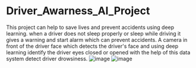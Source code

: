 # Driver_Awarness_AI_Project

This project can help to save lives and prevent accidents using deep learning. 
when a driver does not sleep properly or sleep while driving it gives a warning and start alarm which can prevent accidents.
A camera in front of the driver face which detects the driver's face and using deep learning identify the driver eyes closed or opened with the help of this data system detect driver drowsiness.
![image](https://user-images.githubusercontent.com/62811657/131994807-e80fe9b1-5ae2-45a9-bc43-5ce3dad25547.png)
![image](https://user-images.githubusercontent.com/62811657/131994826-543b110b-e08e-4442-80a1-8de6e3d1984d.png)
